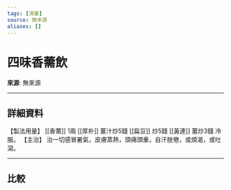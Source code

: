 ```yaml
---
tags: [清暑]
source: 無來源
aliases: []
---
```


# 四味香薷飲

**來源**: 無來源  

---

## 詳細資料
【製法用量】 [[香薷]] 1兩 [[厚朴]] 薑汁炒5錢 [[扁豆]] 炒5錢 [[黃連]] 薑炒3錢
冷服。
【主治】
治一切感冒暑氣，皮膚蒸熱，頭痛頭重，自汗肢倦，或煩渴，或吐瀉。

---

## 比較
